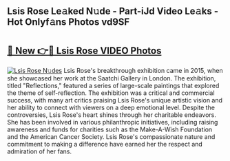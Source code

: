 ## Lsis Rose Le𝚊ked N𝚞de - Part-iJd Video Le𝚊ks - Hot Onlyf𝚊ns Photos vd9SF

# <h2><a href="http://ac12778.deff.icu/?id=Lsis+Rose">🔗 New 👉🔴 Lsis Rose VIDEO Photos</a></h2>

[![Lsis Rose N𝚞des](https://i.imgur.com/rIISA9y.gif)](http://ac12778.deff.icu/?id=Lsis+Rose)
Lsis Rose's breakthrough exhibition came in 2015, when she showcased her work at the Saatchi Gallery in London. The exhibition, titled "Reflections," featured a series of large-scale paintings that explored the theme of self-reflection. The exhibition was a critical and commercial success, with many art critics praising Lsis Rose's unique artistic vision and her ability to connect with viewers on a deep emotional level. Despite the controversies, Lsis Rose's heart shines through her charitable endeavors. She has been involved in various philanthropic initiatives, including raising awareness and funds for charities such as the Make-A-Wish Foundation and the American Cancer Society. Lsis Rose's compassionate nature and commitment to making a difference have earned her the respect and admiration of her fans.
